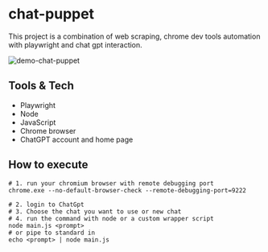 # chat-puppet

This project is a combination of web scraping, chrome dev tools automation with playwright and chat gpt interaction.

![demo-chat-puppet](/doc/img/demo-chat-puppet.gif)

## Tools & Tech

- Playwright
- Node
- JavaScript
- Chrome browser
- ChatGPT account and home page

## How to execute

```shell
# 1. run your chromium browser with remote debugging port
chrome.exe --no-default-browser-check --remote-debugging-port=9222

# 2. login to ChatGpt
# 3. Choose the chat you want to use or new chat
# 4. run the command with node or a custom wrapper script
node main.js <prompt>
# or pipe to standard in
echo <prompt> | node main.js

```
